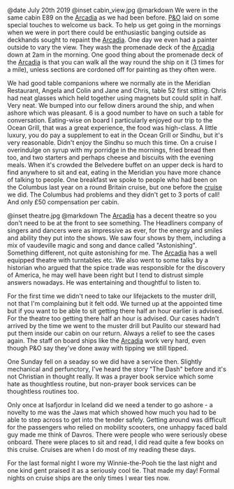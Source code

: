@date		July 20th 2019
@inset		cabin_view.jpg
@markdown
We were in the same cabin E89 on the [Arcadia](https://www.pocruises.com/cruise-ships/arcadia/) as we had been before. [P&amp;O](https://www.pocruises.com/)
laid on some special touches to welcome us back. To help us get going
in the mornings when we were in port there could be enthusiastic banging
outside as deckhands sought to repaint the [Arcadia](https://www.pocruises.com/cruise-ships/arcadia/). One day we even had a
painter outside to vary the view. They wash the promenade deck of the [Arcadia](https://www.pocruises.com/cruise-ships/arcadia/)
down at 2am in the morning. One good thing about the promenade deck of the
[Arcadia](https://www.pocruises.com/cruise-ships/arcadia/) is that you can walk all the way round the ship on it (3 times for
a mile), unless
sections are cordoned off for painting as they often were.

We had good table companions where we normally ate in the Meridian
Restaurant, Angela and Colin and Jane and Chris, table 52 first sitting.
Chris had neat glasses which held together using magnets but could
split in half. Very neat. We bumped into our fellow diners around the ship,
and when ashore which was pleasant.
6 is a good number to have on such a table for conversation. Eating-wise on board I
particularly enjoyed our trip to the Ocean Grill, that was a great
experience, the food was high-class. A little luxury, you do pay a supplement to
eat in the Ocean Grill or Sindhu, but it's very reasonable.
Didn't enjoy the Sindhu so much this time.
On a cruise I overindulge on syrup with my porridge in the mornings,
fried bread then too, and two starters and perhaps cheese and biscuits
with the evening meals. When it's crowded the Belvedere buffet on an
upper deck is hard to find anywhere to sit and eat, eating in the
Meridian you have more chance of talking to people. One breakfast we
spoke to people who had been on the Columbus last year on a round
Britain cruise, but one before the [cruise](2018/Columbus) we did. The
Columbus had problems and they didn't get to 3 ports of call! And only
&pound;50 compensation per cabin.

@inset		theatre.jpg
@markdown
The [Arcadia](https://www.pocruises.com/cruise-ships/arcadia/) has a decent theatre so you don't need to be at the front
to see something. The Headliners company of singers and dancers were as
impressive as ever, for the energy and smiles and ability they put into the shows.
We saw four shows by them, including a mix of vaudeville magic and song and dance
called "Astonishing". Something different, not quite astonishing for me.
The [Arcadia](https://www.pocruises.com/cruise-ships/arcadia/) has a well equipped theatre with turntables etc.
We also went to some talks by a historian who argued that the spice trade
was responsible for the discovery of America, he may well have been right
but I tend to distrust simple answers nowadays. He was entertaining and
thoughtful to listen to.

For the first time we didn't need to take our lifejackets to the muster drill,
not that I'm complaining but it felt odd. We turned up at the appointed time
but if you want to be able to sit getting there half an hour earlier is
advised. For the theatre too getting there half an hour is advised.
Our cases hadn't arrived by the time we went to the muster drill
but Paulito our steward had put them inside our cabin on our return. Always a
relief to see the cases again. The staff on board ships like the [Arcadia](https://www.pocruises.com/cruise-ships/arcadia/)
work very hard, even though P&O say they've done away with tipping we still
tipped.

One Sunday fell on a seaday so we did have a service then. Slightly
mechanical and perfunctory, I've heard the story "The Dash" before and it's
not Christian in thought really. It was a prayer book service which some hate
as thoughtless routine, but non-prayer book services can be thoughtless
routines too.

Only once at Isafjordur in Iceland did we need a tender to go ashore - a novelty to me was the Jaws mat
which showed how much you had to be able to step across to get into
the tender safely. Getting around was difficult for the passengers who
relied on mobility scooters, one unhappy faced bald guy made me think of Davros.
There were people who were seriously obese onboard. There were places
to sit and read, I did read quite a few books on this cruise. Cruises
are when I do most of my reading these days.

For the last formal night I wore my Winnie-the-Pooh tie the last night and one
kind gent praised it as a seriously cool tie. That made my day! Formal nights
on cruise ships are the only times I wear ties now.
